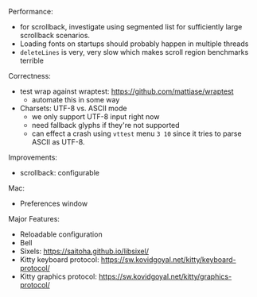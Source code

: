 Performance:

* for scrollback, investigate using segmented list for sufficiently large
  scrollback scenarios.
* Loading fonts on startups should probably happen in multiple threads
* `deleteLines` is very, very slow which makes scroll region benchmarks terrible

Correctness:

* test wrap against wraptest: https://github.com/mattiase/wraptest
  - automate this in some way
* Charsets: UTF-8 vs. ASCII mode
  - we only support UTF-8 input right now
  - need fallback glyphs if they're not supported
  - can effect a crash using `vttest` menu `3 10` since it tries to parse
    ASCII as UTF-8.

Improvements:

* scrollback: configurable

Mac:

* Preferences window

Major Features:

* Reloadable configuration
* Bell
* Sixels: https://saitoha.github.io/libsixel/
* Kitty keyboard protocol: https://sw.kovidgoyal.net/kitty/keyboard-protocol/
* Kitty graphics protocol: https://sw.kovidgoyal.net/kitty/graphics-protocol/
